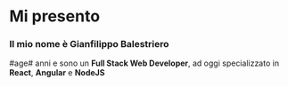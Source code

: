 # Mi presento
### Il mio nome è Gianfilippo Balestriero
#age# anni e sono un **Full Stack Web Developer**, ad oggi specializzato in **React**, **Angular** e **NodeJS**
